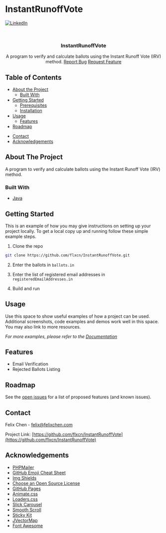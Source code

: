 # InstantRunoffVote
<!-- PROJECT SHIELDS -->
[![LinkedIn][linkedin-shield]][linkedin-url]



<!-- PROJECT LOGO -->
<br />
<p align="center">
  <h3 align="center">InstantRunoffVote</h3>

  <p align="center">
    A program to verify and calculate ballots using the Instant Runoff Vote (IRV) method.
    <a href="https://github.com/flxcn/InstantRunoffVote/issues">Report Bug</a>
    <a href="https://github.com/flxcn/InstantRunoffVote/issues">Request Feature</a>
  </p>
</p>



<!-- TABLE OF CONTENTS -->
## Table of Contents

* [About the Project](#about-the-project)
  * [Built With](#built-with)
* [Getting Started](#getting-started)
  * [Prerequisites](#prerequisites)
  * [Installation](#installation)
* [Usage](#usage)
  * [Features](#features)
* [Roadmap](#roadmap)
<!-- * [Contributing](#contributing) -->
<!-- * [License](#license) -->
* [Contact](#contact)
* [Acknowledgements](#acknowledgements)



<!-- ABOUT THE PROJECT -->
## About The Project

A program to verify and calculate ballots using the Instant Runoff Vote (IRV) method.


### Built With
* [Java](https://docs.oracle.com/javase/8/docs/api/)

<!-- GETTING STARTED -->
## Getting Started

This is an example of how you may give instructions on setting up your project locally.
To get a local copy up and running follow these simple example steps.

1. Clone the repo
```sh
git clone https://github.com/flxcn/InstantRunoffVote.git
```
2. Enter the ballots in `ballots.in` 

<!--```PHP
```-->

3. Enter the list of registered email addresses in `registeredEmailAddresses.in`

4. Build and run



<!-- USAGE EXAMPLES -->
## Usage

Use this space to show useful examples of how a project can be used. Additional screenshots, code examples and demos work well in this space. You may also link to more resources.

_For more examples, please refer to the [Documentation](https://example.com)_

<!-- FEATURES -->
## Features

- Email Verification
- Rejected Ballots Listing



<!-- ROADMAP -->
## Roadmap

See the [open issues](https://github.com/flxcn/volunteer-nexus/issues) for a list of proposed features (and known issues).



<!-- CONTRIBUTING -->
<!-- ## Contributing

<!-- Contributions are what make the open source community such an amazing place to be learn, inspire, and create. Any contributions you make are **greatly appreciated**. -->

<!-- 1. Fork the Project
2. Create your Feature Branch (`git checkout -b feature/AmazingFeature`)
3. Commit your Changes (`git commit -m 'Add some AmazingFeature'`)
4. Push to the Branch (`git push origin feature/AmazingFeature`)
5. Open a Pull Request -->



<!-- LICENSE -->
<!-- ## License -->

<!-- Distributed under the MIT License. See `LICENSE` for more information. -->



<!-- CONTACT -->
## Contact

Felix Chen - felix@felixchen.com

Project Link: [https://github.com/flxcn/InstantRunoffVote](https://github.com/flxcn/InstantRunoffVote)



<!-- ACKNOWLEDGEMENTS -->
## Acknowledgements
* [PHPMailer](https://github.com/PHPMailer/PHPMailer)
* [GitHub Emoji Cheat Sheet](https://www.webpagefx.com/tools/emoji-cheat-sheet)
* [Img Shields](https://shields.io)
* [Choose an Open Source License](https://choosealicense.com)
* [GitHub Pages](https://pages.github.com)
* [Animate.css](https://daneden.github.io/animate.css)
* [Loaders.css](https://connoratherton.com/loaders)
* [Slick Carousel](https://kenwheeler.github.io/slick)
* [Smooth Scroll](https://github.com/cferdinandi/smooth-scroll)
* [Sticky Kit](http://leafo.net/sticky-kit)
* [JVectorMap](http://jvectormap.com)
* [Font Awesome](https://fontawesome.com)





<!-- MARKDOWN LINKS & IMAGES -->
<!-- https://www.markdownguide.org/basic-syntax/#reference-style-links -->
[contributors-shield]: https://img.shields.io/github/contributors/flxcn/volunteer-nexus.svg?style=flat-square
[contributors-url]: https://github.com/flxcn/volunteer-nexus/graphs/contributors
[forks-shield]: https://img.shields.io/github/forks/flxcn/volunteer-nexus.svg?style=flat-square
[forks-url]: https://github.com/flxcn/volunteer-nexus/network/members
[stars-shield]: https://img.shields.io/github/stars/flxcn/volunteer-nexus.svg?style=flat-square
[stars-url]: https://github.com/flxcn/volunteer-nexus/stargazers
[issues-shield]: https://img.shields.io/github/issues/flxcn/volunteer-nexus.svg?style=flat-square
[issues-url]: https://github.com/flxcn/volunteer-nexus/issues
[license-shield]: https://img.shields.io/github/license/flxcn/volunteer-nexus.svg?style=flat-square
[license-url]: https://github.com/flxcn/volunteer-nexus/blob/master/LICENSE.txt
[linkedin-shield]: https://img.shields.io/badge/-LinkedIn-black.svg?style=flat-square&logo=linkedin&colorB=555
[linkedin-url]: https://www.linkedin.com/in/felixchen1a/
[product-screenshot]: images/screenshot.png

